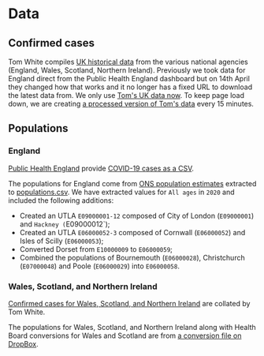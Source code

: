# Data

## Confirmed cases

Tom White compiles [UK historical data](https://github.com/tomwhite/covid-19-uk-data) from the various national agencies (England, Wales, Scotland, Northern Ireland). Previously we took data for England direct from the Public Health England dashboard but on 14th April they changed how that works and it no longer has a fixed URL to download the latest data from. We only use [Tom's UK data now](https://github.com/tomwhite/covid-19-uk-data/blob/master/data/covid-19-cases-uk.csv). To keep page load down, we are creating [a processed version of Tom's data](utla.json) every 15 minutes.

## Populations

### England

[Public Health England](https://www.gov.uk/government/publications/covid-19-track-coronavirus-cases) provide [COVID-19 cases as a CSV](https://www.arcgis.com/home/item.html?id=b684319181f94875a6879bbc833ca3a6).

The populations for England come from [ONS population estimates](https://www.ons.gov.uk/peoplepopulationandcommunity/populationandmigration/populationprojections/datasets/localauthoritiesinenglandtable2) extracted to [populations.csv](populations.csv). We have extracted values for `All ages` in `2020` and included the following additions:

* Created an UTLA `E09000001-12` composed of City of London (`E09000001`) and `Hackney (`E09000012`);
* Created an UTLA `E06000052-3` composed of Cornwall (`E06000052`) and Isles of Scilly (`E06000053`);
* Converted Dorset from `E10000009` to `E06000059`;
* Combined the populations of Bournemouth (`E06000028`), Christchurch (`E07000048`) and Poole (`E06000029`) into `E06000058`.

### Wales, Scotland, and Northern Ireland

[Confirmed cases for Wales, Scotland, and Northern Ireland](https://github.com/tomwhite/covid-19-uk-data/blob/master/data/covid-19-cases-uk.csv) are collated by Tom White.

The populations for Wales, Scotland, and Northern Ireland along with Health Board conversions for Wales and Scotland are from [a conversion file on DropBox](https://www.dropbox.com/s/s2en5rf72zpdbag/Health%20Board%20to%20LA%20Look%20Up.xlsx?dl=0).